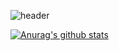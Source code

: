 ![header](https://capsule-render.vercel.app/api?type=soft&color=auto&height=150&section=header&text=In-Cheol%20Shin&fontSize=70&animation=twinkling)

[![Anurag's github stats](https://github-readme-stats.vercel.app/api?username=godic97&show_icons=true&theme=tokyonight)](https://github.com/{username}/github-readme-stats)
